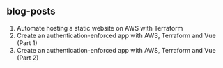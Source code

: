 ## blog-posts
1. Automate hosting a static website on AWS with Terraform
2. Create an authentication-enforced app with AWS, Terraform and Vue (Part 1)
3. Create an authentication-enforced app with AWS, Terraform and Vue (Part 2)
